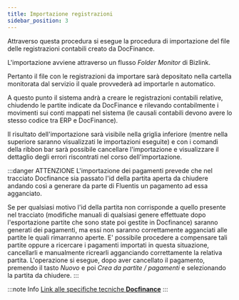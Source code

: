 ```yaml
---
title: Importazione registrazioni
sidebar_position: 3
---
```


Attraverso questa procedura si esegue la procedura di importazione del file delle registrazioni contabili creato da DocFinance.

L'importazione avviene attraverso un flusso *Folder Monitor* di Bizlink.

Pertanto il file con le registrazioni da importare sarà depositato nella cartella monitorata dal servizio il quale provvederà ad importarle n automatico.

A questo punto il sistema andrà a creare le registrazioni contabili relative, chiudendo le partite indicate da DocFinance e rilevando contabilmente i movimenti sui conti mappati nel sistema (le causali contabili devono avere lo stesso codice tra ERP e DocFinance).

Il risultato dell'importazione sarà visibile nella griglia inferiore (mentre nella superiore saranno visualizzati le importazioni eseguite) e con i comandi della ribbon bar sarà possibile cancellare l'importazione e visualizzare il dettaglio degli errori riscontrati nel corso dell'importazione.

:::danger ATTENZIONE
L'importazione dei pagamenti prevede che nel tracciato Docfinance sia passato l'id della partita aperta da chiudere andando così a generare da parte di Fluentis un pagamento ad essa agganciato.

Se per qualsiasi motivo l'id della partita non corrisponde a quello presente nel tracciato (modifiche manuali di qualsiasi genere effettuate dopo l'esportazione partite che sono state poi gestite in Docfinance) saranno generati dei pagamenti, ma essi non saranno correttamente agganciati alle partite le quali rimarranno aperte. E' possibile procedere a compensare tali partite oppure a ricercare i pagamenti importati in questa situazione, cancellarli e manualmente ricrearli agganciando correttamente la relativa partita. L'operazione si esegue, dopo aver cancellato il pagamento, premendo il tasto *Nuovo* e poi *Crea da partite / pagamenti* e selezionando la partita da chiudere.
:::


:::note Info
[Link alle specifiche tecniche **Docfinance**](/pdf/it-IT/TRACCIATI_DocFinance_28_Luglio_2021.pdf)
:::






